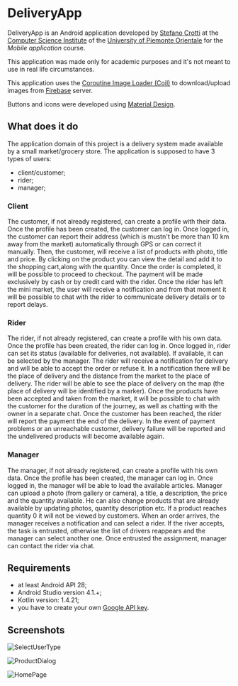# DeliveryApp
DeliveryApp is an Android application developed by [Stefano Crotti](https://github.com/stecrotti1) at the [Computer Science Institute](http://www.di.unipmn.it) of the [University of Piemonte Orientale](http://www.uniupo.it) for the *Mobile application* course.

This application was made only for academic purposes and it's not meant to use in real life circumstances.

This application uses the [Coroutine Image Loader (Coil)](https://coil-kt.github.io/coil/) to download/upload images from [Firebase](https://firebase.google.com/) server.

Buttons and icons were developed using [Material Design](https://material.io/design).

## What does it do
The application domain of this project is a delivery system made available by a small market/grocery store. The application is supposed to have 3 types of users:
* client/customer;
* rider;
* manager;

### Client
The customer, if not already registered, can create a profile with their data. Once the
profile has been created, the customer can log in. Once logged in, the customer can report their address (which is mustn't be more than 10 km away from the market) automatically through GPS or can correct it manually.
Then, the customer, will receive a list of products with photo, title
and price. By clicking on the product you can view the detail and add it to the shopping cart,along with the quantity. Once the order is completed, it will be possible to proceed to checkout. The payment will be made exclusively by cash or by credit card with the rider. 
Once the rider has left the mini market, the user will receive a notification and from that moment it will be possible to chat with the rider to communicate delivery details or to report delays.

### Rider
The rider, if not already registered, can create a profile with his own data. Once the
profile has been created, the rider can log in. Once logged in, rider can set its status (available for deliveries, not available). If available, it can be selected by the manager.
The rider will receive a notification for delivery and will be able to accept the order or refuse it. In a notification there will be the place of delivery and the distance from the market to the place of delivery. The rider
will be able to see the place of delivery on the map (the place of delivery will be identified by
a marker).
Once the products have been accepted and taken from the market, it will be possible to chat with
the customer for the duration of the journey, as well as chatting with the owner
in a separate chat.
Once the customer has been reached, the rider will report the payment the end of the
delivery. In the event of payment problems or an unreachable customer, delivery failure will be reported and the undelivered products will become available again.

### Manager
The manager, if not already registered, can create a profile with his own data. Once the
profile has been created, the manager can log in. Once logged in, the manager will be able to load the available articles.
Manager can upload a photo (from gallery or camera), a title, a description, the price
and the quantity available. He can also change products that are already available by updating
photos, quantity description etc.
If a product reaches quantity 0 it will not be viewed by customers.
When an order arrives, the manager receives a notification and can select a rider. If the river accepts, the task is entrusted,
otherwise the list of drivers reappears and the manager can select another one. Once entrusted
the assignment, manager can contact the rider via chat.

## Requirements
* at least Android API 28;
* Android Studio version 4.1.+;
* Kotlin version: 1.4.21;
* you have to create your own [Google API key](https://developers.google.com/maps/documentation/android-sdk/start#get-key).

## Screenshots
![SelectUserType](https://firebasestorage.googleapis.com/v0/b/deliveryapp-7c8fe.appspot.com/o/screenshots%2Fapp_screen_1.png?alt=media&token=e4b6cfca-a5c1-4b00-b8da-7b20ff6e2596)

![ProductDialog](https://firebasestorage.googleapis.com/v0/b/deliveryapp-7c8fe.appspot.com/o/screenshots%2FScreenshot%20from%202021-03-26%2012-09-28.png?alt=media&token=6235c6c6-e897-49c2-b3ec-e48fcf9d2072)

![HomePage](https://firebasestorage.googleapis.com/v0/b/deliveryapp-7c8fe.appspot.com/o/screenshots%2FScreenshot%20from%202021-03-26%2012-09-16.png?alt=media&token=5ac3d2cd-56a7-48be-95d6-19e6bea6d750)
